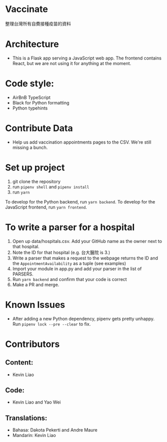 # Vaccinate
整理台灣所有自費接種疫苗的資料

# Architecture
* This is a Flask app serving a JavaScript web app. The frontend contains React, but we are not using it for anything at the moment. 

# Code style:
* AirBnB TypeScript
* Black for Python formatting
* Python typehints

# Contribute Data
* Help us add vaccination appointments pages to the CSV. We're still missing a bunch.

# Set up project
1. git clone the repository
2. run `pipenv shell` and `pipenv install`
3. run `yarn`

To develop for the Python backend, run `yarn backend`. To develop for the JavaScript frontend, run `yarn frontend`.

# To write a parser for a hospital
1. Open up data/hospitals.csv. Add your GitHub name as the owner next to that hospital. 
2. Note the ID for that hospital (e.g. 台大醫院 is 3.)
3. Write a parser that makes a request to the webpage returns the ID and the `AppointmentAvailability` as a tuple (see examples)
4. Import your module in app.py and add your parser in the list of PARSERS. 
5. Run `yarn backend` and confirm that your code is correct
6. Make a PR and merge. 

# Known Issues
* After adding a new Python dependency, pipenv gets pretty unhappy. Run `pipenv lock --pre --clear` to fix.

# Contributors
## Content:
* Kevin Liao
## Code:
* Kevin Liao and Yao Wei
## Translations:
* Bahasa: Dakota Pekerti and Andre Maure
* Mandarin: Kevin Liao
